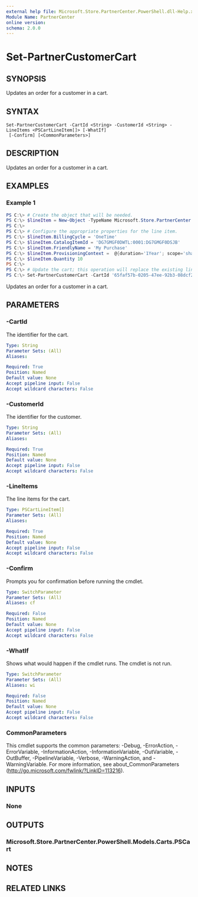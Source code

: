 ```yaml
---
external help file: Microsoft.Store.PartnerCenter.PowerShell.dll-Help.xml
Module Name: PartnerCenter
online version:
schema: 2.0.0
---
```


# Set-PartnerCustomerCart

## SYNOPSIS
Updates an order for a customer in a cart.

## SYNTAX

```
Set-PartnerCustomerCart -CartId <String> -CustomerId <String> -LineItems <PSCartLineItem[]> [-WhatIf]
 [-Confirm] [<CommonParameters>]
```

## DESCRIPTION
Updates an order for a customer in a cart.

## EXAMPLES

### Example 1
```powershell
PS C:\> # Create the object that will be needed.
PS C:\> $lineItem = New-Object -TypeName Microsoft.Store.PartnerCenter.PowerShell.Models.Carts.PSCartLineItem
PS C:\>
PS C:\> # Configure the appropriate properties for the line item.
PS C:\> $lineItem.BillingCycle = 'OneTime'
PS C:\> $lineItem.CatalogItemId = 'DG7GMGF0DWTL:0001:DG7GMGF0DSJB'
PS C:\> $lineItem.FriendlyName = 'My Purchase'
PS C:\> $lineItem.ProvisioningContext =  @{duration='1Year'; scope='shared'; subscriptionId='b35d5324-df8e-4306-9023-6edac2d4896c'}
PS C:\> $lineItem.Quantity 10
PS C:\>
PS C:\> # Update the cart; this operation will replace the existing line items.
PS C:\> Set-PartnerCustomerCart -CartId '65faf57b-0205-47ee-92b3-08dcf233ea73' -CustomerId '46a62ece-10ad-42e5-b3f1-b2ed53e6fc08' -LineItems $lineItem
```

Updates an order for a customer in a cart.

## PARAMETERS

### -CartId
The identifier for the cart.

```yaml
Type: String
Parameter Sets: (All)
Aliases:

Required: True
Position: Named
Default value: None
Accept pipeline input: False
Accept wildcard characters: False
```

### -CustomerId
The identifier for the customer.

```yaml
Type: String
Parameter Sets: (All)
Aliases:

Required: True
Position: Named
Default value: None
Accept pipeline input: False
Accept wildcard characters: False
```

### -LineItems
The line items for the cart.

```yaml
Type: PSCartLineItem[]
Parameter Sets: (All)
Aliases:

Required: True
Position: Named
Default value: None
Accept pipeline input: False
Accept wildcard characters: False
```

### -Confirm
Prompts you for confirmation before running the cmdlet.

```yaml
Type: SwitchParameter
Parameter Sets: (All)
Aliases: cf

Required: False
Position: Named
Default value: None
Accept pipeline input: False
Accept wildcard characters: False
```

### -WhatIf
Shows what would happen if the cmdlet runs.
The cmdlet is not run.

```yaml
Type: SwitchParameter
Parameter Sets: (All)
Aliases: wi

Required: False
Position: Named
Default value: None
Accept pipeline input: False
Accept wildcard characters: False
```

### CommonParameters
This cmdlet supports the common parameters: -Debug, -ErrorAction, -ErrorVariable, -InformationAction, -InformationVariable, -OutVariable, -OutBuffer, -PipelineVariable, -Verbose, -WarningAction, and -WarningVariable. For more information, see about_CommonParameters (http://go.microsoft.com/fwlink/?LinkID=113216).

## INPUTS

### None

## OUTPUTS

### Microsoft.Store.PartnerCenter.PowerShell.Models.Carts.PSCart

## NOTES

## RELATED LINKS
